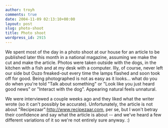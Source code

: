 ```yaml
---
author: troyh
comments: true
date: 2004-11-09 02:13:10+00:00
layout: post
slug: photo-shoot
title: Photo shoot
wordpress_id: 2915
---
```


We spent most of the day in a photo shoot at our house for an article to be published later this month in a national magazine, assuming we make the cut and make the article. Photos were taken outside with the dogs, in the kitchen with a fish and at my desk with a computer. Illy, of course, never left our side but Ouzo freaked-out every time the lamps flashed and soon took off for good. Being photographed is not as easy as it looks... what do you do when you're told "Talk about something" or "Look like you just heard good news" or "Interact with the dog". Appearing natural feels unnatural.

We were interviewed a couple weeks ago and they liked what the writer wrote (so it can't possibly be accurate). Unfortunately, the article is not about "Recipezaar":http://www.recipezaar.com, per se, but I won't betray their confidence and say what the article is about -- and we've heard a few different variations of it so we're not entirely sure anyway. :)
